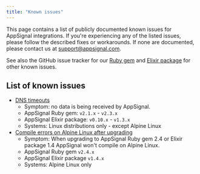 ```yaml
---
title: "Known issues"
---
```


This page contains a list of publicly documented known issues for AppSignal integrations. If you're experiencing any of the listed issues, please follow the described fixes or workarounds. If none are documented, please contact us at [support@appsignal.com](mailto:support@appsignal.com).

See also the GitHub issue tracker for our [Ruby gem](https://github.com/appsignal/appsignal-ruby/issues) and [Elixir package](https://github.com/appsignal/appsignal-elixir/issues) for other known issues.

## List of known issues

- [DNS timeouts](known-issues/dns-timeouts.html)
  - Symptom: no data is being received by AppSignal.
  - AppSignal Ruby gem: `v2.1.x` - `v2.3.x`
  - AppSignal Elixir package: `v0.10.x` - `v1.3.x`
  - Systems: Linux distributions only - except Alpine Linux
- [Compile errors on Alpine Linux after upgrading](known-issues/alpine-linux-ruby-gem-2-4-elixir-package-1-4-upgrade-problems.html)
  - Symptom: When upgrading to AppSignal Ruby gem 2.4 or Elixir package 1.4 AppSignal won't compile on Alpine Linux.
  - AppSignal Ruby gem `v2.4.x`
  - AppSignal Elixir package `v1.4.x`
  - Systems: Alpine Linux only
